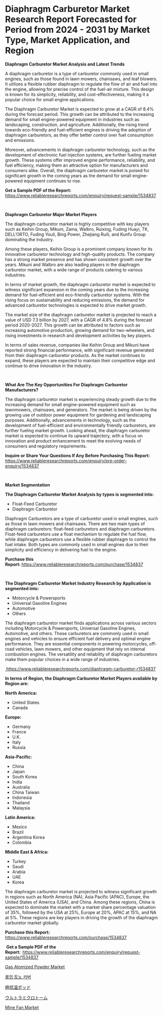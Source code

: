 <p><h1>Diaphragm Carburetor Market Research Report Forecasted for Period from 2024 -  2031 by Market Type, Market Application, and Region</h1></p><p><strong>Diaphragm Carburetor Market Analysis and Latest Trends</strong></p>
<p><p>A diaphragm carburetor is a type of carburetor commonly used in small engines, such as those found in lawn mowers, chainsaws, and leaf blowers. It utilizes a flexible rubber diaphragm to regulate the flow of air and fuel into the engine, allowing for precise control of the fuel-air mixture. This design is known for its simplicity, reliability, and cost-effectiveness, making it a popular choice for small engine applications.</p><p>The Diaphragm Carburetor Market is expected to grow at a CAGR of 8.4% during the forecast period. This growth can be attributed to the increasing demand for small engine-powered equipment in industries such as landscaping, construction, and agriculture. Additionally, the rising trend towards eco-friendly and fuel-efficient engines is driving the adoption of diaphragm carburetors, as they offer better control over fuel consumption and emissions.</p><p>Moreover, advancements in diaphragm carburetor technology, such as the development of electronic fuel injection systems, are further fueling market growth. These systems offer improved engine performance, reliability, and fuel efficiency, making them an attractive option for manufacturers and consumers alike. Overall, the diaphragm carburetor market is poised for significant growth in the coming years as the demand for small engine-powered equipment continues to rise.</p></p>
<p><strong>Get a Sample PDF of the Report:&nbsp;</strong> <a href="https://www.reliableresearchreports.com/enquiry/request-sample/1534837">https://www.reliableresearchreports.com/enquiry/request-sample/1534837</a></p>
<p>&nbsp;</p>
<p><strong>Diaphragm Carburetor Major Market Players</strong></p>
<p><p>The diaphragm carburetor market is highly competitive with key players such as Keihin Group, Mikuni, Zama, Walbro, Ruixing, Fuding Huayi, TK, DELL’ORTO, Fuding Youli, Bing Power, Zhejiang Ruili, and Kunfu Group dominating the industry. </p><p>Among these players, Keihin Group is a prominent company known for its innovative carburetor technology and high-quality products. The company has a strong market presence and has shown consistent growth over the years. Mikuni and Walbro are also leading players in the diaphragm carburetor market, with a wide range of products catering to various industries.</p><p>In terms of market growth, the diaphragm carburetor market is expected to witness significant expansion in the coming years due to the increasing demand for fuel-efficient and eco-friendly carburetor systems. With the rising focus on sustainability and reducing emissions, the demand for advanced carburetor technologies is expected to drive market growth.</p><p>The market size of the diaphragm carburetor market is projected to reach a value of USD 7.3 billion by 2027, with a CAGR of 4.8% during the forecast period 2020-2027. This growth can be attributed to factors such as increasing automotive production, growing demand for two-wheelers, and rising investments in research and development activities by key players.</p><p>In terms of sales revenue, companies like Keihin Group and Mikuni have reported strong financial performance, with significant revenue generated from their diaphragm carburetor products. As the market continues to expand, these players are expected to maintain their competitive edge and continue to drive innovation in the industry.</p></p>
<p>&nbsp;</p>
<p><strong>What Are The Key Opportunities For Diaphragm Carburetor Manufacturers?</strong></p>
<p><p>The diaphragm carburetor market is experiencing steady growth due to the increasing demand for small engine-powered equipment such as lawnmowers, chainsaws, and generators. The market is being driven by the growing use of outdoor power equipment for gardening and landscaping purposes. Additionally, advancements in technology, such as the development of fuel-efficient and environmentally friendly carburetors, are further fueling market growth. Looking ahead, the diaphragm carburetor market is expected to continue its upward trajectory, with a focus on innovation and product enhancement to meet the evolving needs of consumers and regulatory requirements.</p></p>
<p><strong>Inquire or Share Your Questions If Any Before Purchasing This Report:</strong> <a href="https://www.reliableresearchreports.com/enquiry/pre-order-enquiry/1534837">https://www.reliableresearchreports.com/enquiry/pre-order-enquiry/1534837</a></p>
<p>&nbsp;</p>
<p><strong>Market Segmentation</strong></p>
<p><strong>The Diaphragm Carburetor Market Analysis by types is segmented into:</strong></p>
<p><ul><li>Float-Feed Carburetor</li><li>Diaphragm Carburetor</li></ul></p>
<p><p>Diaphragm Carburetors are a type of carburetor used in small engines, such as those in lawn mowers and chainsaws. There are two main types of diaphragm carburetors: float-feed carburetors and diaphragm carburetors. Float-feed carburetors use a float mechanism to regulate the fuel flow, while diaphragm carburetors use a flexible rubber diaphragm to control the fuel intake. Both types are commonly used in small engines due to their simplicity and efficiency in delivering fuel to the engine.</p></p>
<p><strong>Purchase this Report:&nbsp;</strong><a href="https://www.reliableresearchreports.com/purchase/1534837">https://www.reliableresearchreports.com/purchase/1534837</a></p>
<p>&nbsp;</p>
<p><strong>The Diaphragm Carburetor Market Industry Research by Application is segmented into:</strong></p>
<p><ul><li>Motorcycle & Powersports</li><li>Universal Gasoline Engines</li><li>Automotive</li><li>Others</li></ul></p>
<p><p>The diaphragm carburetor market finds applications across various sectors including Motorcycle & Powersports, Universal Gasoline Engines, Automotive, and others. These carburetors are commonly used in small engines and vehicles to ensure efficient fuel delivery and optimal engine performance. They are essential components in powering motorcycles, off-road vehicles, lawn mowers, and other equipment that rely on internal combustion engines. The versatility and reliability of diaphragm carburetors make them popular choices in a wide range of industries.</p></p>
<p><a href="https://www.reliableresearchreports.com/diaphragm-carburetor-r1534837">&nbsp;https://www.reliableresearchreports.com/diaphragm-carburetor-r1534837</a></p>
<p><strong>In terms of Region, the Diaphragm Carburetor Market Players available by Region are:</strong></p>
<p>
    <p> <strong> North America: </strong>
        <ul>
            <li>United States</li>
            <li>Canada</li>
        </ul>
        </p> 
    <p> <strong> Europe: </strong>
        <ul>
            <li>Germany</li>
            <li>France</li>
            <li>U.K.</li>
            <li>Italy</li>
            <li>Russia</li>
        </ul>
        </p> 
    <p> <strong> Asia-Pacific: </strong>
        <ul>
            <li>China</li>
            <li>Japan</li>
            <li>South Korea</li>
            <li>India</li>
            <li>Australia</li>
            <li>China Taiwan</li>
            <li>Indonesia</li>
            <li>Thailand</li>
            <li>Malaysia</li>
        </ul>
        </p> 
    <p> <strong> Latin America: </strong>
        <ul>
            <li>Mexico</li>
            <li>Brazil</li>
            <li>Argentina Korea</li>
            <li>Colombia</li>
        </ul>
        </p> 
    <p> <strong> Middle East & Africa: </strong>
        <ul>
            <li>Turkey</li>
            <li>Saudi</li>
            <li>Arabia</li>
            <li>UAE</li>
            <li>Korea</li>
        </ul>
    </p>
    </p>
<p><p>The diaphragm carburetor market is projected to witness significant growth in regions such as North America (NA), Asia Pacific (APAC), Europe, the United States of America (USA), and China. Among these regions, China is expected to dominate the market with a market share percentage valuation of 35%, followed by the USA at 25%, Europe at 20%, APAC at 15%, and NA at 5%. These regions are key players in driving the growth of the diaphragm carburetor market globally.</p></p>
<p><strong>Purchase this Report: </strong><a href="https://www.reliableresearchreports.com/purchase/1534837">https://www.reliableresearchreports.com/purchase/1534837</a></p>
<p>&nbsp;<strong>Get a Sample PDF of the Report:&nbsp;&nbsp;</strong><a href="https://www.reliableresearchreports.com/enquiry/request-sample/1534837">https://www.reliableresearchreports.com/enquiry/request-sample/1534837</a></p>
<p><strong></strong></p>
<p><p><a href="https://issuu.com/reportprime-2/docs/gas-atomized-powder-market-size-2030.pptx">Gas Atomized Powder Market</a></p><p><a href="https://github.com/vsn7qpua81q/Market-Research-Report-List-1/blob/main/745949326391.md">롤업 토노 커버</a></p><p><a href="https://github.com/adcxff01450218/Market-Research-Report-List-1/blob/main/499915528787.md">極低温ポッド</a></p><p><a href="https://github.com/ReyesKohler20231/Market-Research-Report-List-1/blob/main/768214328788.md">ウルトラミクロトーム</a></p><p><a href="https://github.com/jhcraigie/Market-Research-Report-List-2/blob/main/mine-fan-market.md">Mine Fan Market</a></p></p>